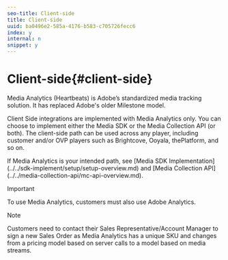 ```yaml
---
seo-title: Client-side
title: Client-side
uuid: ba0496e2-585a-4176-b583-c705726fecc6
index: y
internal: n
snippet: y
---
```


# Client-side{#client-side}

Media Analytics (Heartbeats) is Adobe’s standardized media tracking solution. It has replaced Adobe's older Milestone model.

Client Side integrations are implemented with Media Analytics only. You can choose to implement either the Media SDK or the Media Collection API (or both). The client-side path can be used across any player, including customer and/or OVP players such as Brightcove, Ooyala, thePlatform, and so on.

If Media Analytics is your intended path, see \[Media SDK Implementation\]\(../../sdk-implement/setup/setup-overview.md\) and \[Media Collection API\]\(../../media-collection-api/mc-api-overview.md\).

>[!IMPORTANT]
>
>To use Media Analytics, customers must also use Adobe Analytics.

>[!NOTE]
>
>Customers need to contact their Sales Representative/Account Manager to sign a new Sales Order as Media Analytics has a unique SKU and changes from a pricing model based on server calls to a model based on media streams.

